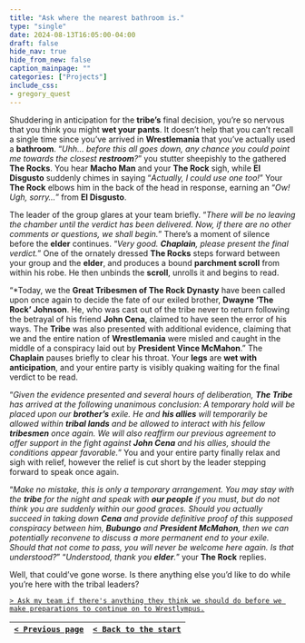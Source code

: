 ```yaml
---
title: "Ask where the nearest bathroom is."
type: "single"
date: 2024-08-13T16:05:00-04:00
draft: false
hide_nav: true
hide_from_new: false
caption_mainpage: ""
categories: ["Projects"]
include_css:
- gregory_quest
---
```


Shuddering in anticipation for the **tribe’s** final decision, you’re so nervous that you think you might **wet your pants**. It doesn’t help that you can’t recall a single time since you’ve arrived in **Wrestlemania** that you’ve actually used a **bathroom**. “*Uhh… before this all goes down, any chance you could point me towards the closest **restroom**?*” you stutter sheepishly to the gathered **The Rocks**. You hear **Macho Man** and your **The Rock** sigh, while **El Disgusto** suddenly chimes in saying “*Actually, I could use one too!*” Your **The Rock** elbows him in the back of the head in response, earning an “*Ow! Ugh, sorry…*” from **El Disgusto**.

The leader of the group glares at your team briefly. “*There will be no leaving the chamber until the verdict has been delivered. Now, if there are no other comments or questions, we shall begin.*” There’s a moment of silence before the **elder** continues. “*Very good. **Chaplain**, please present the final verdict.*” One of the ornately dressed **The Rocks** steps forward between your group and the **elder**, and produces a bound **parchment scroll** from within his robe. He then unbinds the **scroll**, unrolls it and begins to read.

“*Today, we the **Great Tribesmen of The Rock Dynasty** have been called upon once again to decide the fate of our exiled brother, **Dwayne ‘The Rock’ Johnson**. He, who was cast out of the tribe never to return following the betrayal of his friend **John Cena**, claimed to have seen the error of his ways. The **Tribe** was also presented with additional evidence, claiming that we and the entire nation of **Wrestlemania** were misled and caught in the middle of a conspiracy laid out by **President Vince McMahon**.” The **Chaplain** pauses briefly to clear his throat. Your **legs** are **wet with anticipation**, and your entire party is visibly quaking waiting for the final verdict to be read.

“*Given the evidence presented and several hours of deliberation, **The Tribe** has arrived at the following unanimous conclusion: A temporary hold will be placed upon our **brother’s** exile. He and **his allies** will temporarily be allowed within **tribal lands** and be allowed to interact with his fellow **tribesmen** once again. We will also reaffirm our previous agreement to offer support in the fight against **John Cena** and his allies, should the conditions appear favorable.*” You and your entire party finally relax and sigh with relief, however the relief is cut short by the leader stepping forward to speak once again.

“*Make no mistake, this is only a temporary arrangement. You may stay with the **tribe** for the night and speak with **our people** if you must, but do not think you are suddenly within our good graces. Should you actually succeed in taking down **Cena** and provide definitive proof of this supposed conspiracy between him, **Bubungo** and **President McMahon**, then we can potentially reconvene to discuss a more permanent end to your exile. Should that not come to pass, you will never be welcome here again. Is that understood?*” “*Understood, thank you **elder**.*” your **The Rock** replies.

Well, that could’ve gone worse. Is there anything else you’d like to do while you’re here with the tribal leaders?

[``> Ask my team if there's anything they think we should do before we make preparations to continue on to Wrestlympus.``](../147)

|[``< Previous page``](../145)|[``< Back to the start``](../)|
|---|---|